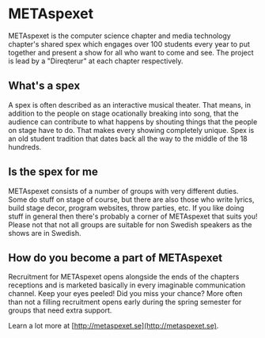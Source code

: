# METAspexet

METAspexet is the computer science chapter and media technology chapter's shared spex which engages over 100 students every year to put together and present a show for all who want to come and see. The project is lead by a "Direqterur" at each chapter respectively.

## What's a spex

A spex is often described as an interactive musical theater. That means, in addition to the people on stage ocationally breaking into song, that the audience can contribute to what happens by shouting things that the people on stage have to do. That makes every showing completely unique. Spex is an old student tradition that dates back all the way to the middle of the 18 hundreds.

## Is the spex for me

METAspexet consists of a number of groups with very different duties. Some do stuff on stage of course, but there are also those who write lyrics, build stage decor, program websites, throw parties, etc. If you like doing stuff in general then there's probably a corner of METAspexet that suits you! Please not that not all groups are suitable for non Swedish speakers as the shows are in Swedish.

## How do you become a part of METAspexet

Recruitment for METAspexet opens alongside the ends of the chapters receptions and is marketed basically in every imaginable communication channel. Keep your eyes peeled! Did you miss your chance? More often than not a filling recruitment opens early during the spring semester for groups that need extra support.

Learn a lot more at [http://metaspexet.se](http://metaspexet.se).
